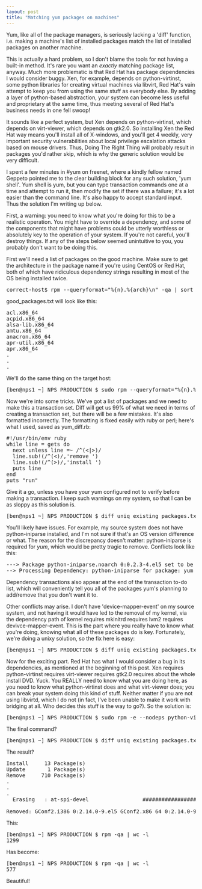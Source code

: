 ```yaml
---
layout: post
title: "Matching yum packages on machines"
---
```

Yum, like all of the package managers, is seriously lacking a 'diff' function, i.e. making a machine's list of installed packages match the list of installed packages on another machine.

This is actually a hard problem, so I don't blame the tools for not having a built-in method.  It's rare you want an *exactly* matching package list, anyway.  Much more problematic is that Red Hat has package dependencies I would consider buggy.  Xen, for example, depends on python-virtinst, some python libraries for creating virtual machines via libvirt, Red Hat's vain attempt to keep you from using the same stuff as everybody else.  By adding a layer of python-based abstraction, your system can become less useful and proprietary at the same time, thus meeting several of Red Hat's business needs in one fell swoop!

It sounds like a perfect system, but Xen depends on python-virtinst, which depends on virt-viewer, which depends on gtk2.0.  So installing Xen the Red Hat way means you'll install all of X-windows, and you'll get 4 weekly, very important security vulnerabilities about local privilege escalation attacks based on mouse drivers.  Thus, Doing The Right Thing will probably result in packages you'd rather skip, which is why the generic solution would be very difficult.

I spent a few minutes in #yum on freenet, where a kindly fellow named Geppeto pointed me to the clear building block for any such solution, 'yum shell'.  Yum shell is yum, but you can type transaction commands one at a time and attempt to run it, then modify the set if there was a failure; it's a lot easier than the command line.  It's also happy to accept standard input.  Thus the solution I'm writing up below.

First, a warning:  you need to know what you're doing for this to be a realistic operation.  You might have to override a dependency, and some of the components that might have problems could be utterly worthless or absolutely key to the operation of your system.  If you're not careful, you'll destroy things.  If any of the steps below seemed unintuitive to you, you probably don't want to be doing this.

First we'll need a list of packages on the good machine.  Make sure to get the architecture in the package name if you're using CentOS or Red Hat, both of which have ridiculous dependency strings resulting in most of the OS being installed twice.

<pre>
correct-host$ rpm --queryformat="%{n}.%{arch}\n" -qa | sort | uniq > uniq_good_packages.txt
</pre>

good_packages.txt will look like this:

<pre>
acl.x86_64
acpid.x86_64
alsa-lib.x86_64
amtu.x86_64
anacron.x86_64
apr-util.x86_64
apr.x86_64
.
.
.
</pre>

We'll do the same thing on the target host:

<pre>
[ben@nps1 ~] NPS PRODUCTION $ sudo rpm --queryformat="%{n}.%{arch}\n" -qa | sort | uniq > uniq_existing_packages.txt
</pre>

Now we're into some tricks.  We've got a list of packages and we need to make this a transaction set.  Diff will get us 99% of what we need in terms of creating a transaction set, but there will be a few mistakes.  It's also formatted incorrectly.  The formatting is fixed easily with ruby or perl; here's what I used, saved as yum_diff.rb:

<pre>
#!/usr/bin/env ruby
while line = gets do
  next unless line =~ /^(<|>)/
  line.sub!(/^(<)/,'remove ')
  line.sub!(/^(>)/,'install ')
  puts line
end
puts "run"
</pre>

Give it a go, unless you have your yum configured not to verify before making a transaction.  I keep such warnings on my system, so that I can be as sloppy as this solution is.
<pre>
[ben@nps1 ~] NPS PRODUCTION $ diff uniq_existing_packages.txt uniq_good_packages.txt  | ./yum_diff.rb | sudo yum shell
</pre>

You'll likely have issues.  For example, my source system does not have python-iniparse installed, and I'm not sure if that's an OS version difference or what.  The reason for the discrepancy doesn't matter:  python-iniparse is required for *yum*, which would be pretty tragic to remove.  Conflicts look like this:

<pre>
---> Package python-iniparse.noarch 0:0.2.3-4.el5 set to be erased
--> Processing Dependency: python-iniparse for package: yum
</pre>

Dependency transactions also appear at the end of the transaction to-do list, which will conveniently tell you all of the packages yum's planning to add/remove that you don't want it to. 

Other conflicts may arise.  I don't have 'device-mapper-event' on my source system, and not having it would have led to the removal of my kernel, via the dependency path of kernel requires mkinitrd requires lvm2 requires devivce-mapper-event.  This is the part where you really have to know what you're doing, knowing what all of these packages do is key.  Fortunately, we're doing a unixy solution, so the fix here is easy:

<pre>
[ben@nps1 ~] NPS PRODUCTION $ diff uniq_existing_packages.txt uniq_good_packages.txt  | ./yum_diff.rb | grep -v python-iniparse | grep -v device-mapper-event | sudo yum shell
</pre>

Now for the exciting part.  Red Hat has what I would consider a bug in its dependencies, as mentioned at the beginning of this post.  Xen requires python-virtinst requires virt-viewer requires gtk2.0 requires about the whole install DVD.  Yuck.  You REALLY need to know what you are doing here, as you need to know what python-virtinst does and what virt-viewer does; you can break your system doing this kind of stuff.  Neither matter if you are not using libvirtd, which I do not (in fact, I've been unable to make it work with bridging at all.  Who decides this stuff is the way to go?).  So the solution is:
  
<pre>
[ben@nps1 ~] NPS PRODUCTION $ sudo rpm -e --nodeps python-virtinst
</pre>

The final command?

<pre>
[ben@nps1 ~] NPS PRODUCTION $ diff uniq_existing_packages.txt uniq_good_packages.txt  | ./yum_diff.rb | grep -v python-iniparse | grep -v device-mapper-event | sudo yum shell -y
</pre>

The result?
<pre>
Install     13 Package(s)         
Update       1 Package(s)         
Remove     710 Package(s)
.
.
.
  Erasing   : at-spi-devel                 ##################### [722/724]
 
Removed: GConf2.i386 0:2.14.0-9.el5 GConf2.x86_64 0:2.14.0-9.el5 GConf2-devel.i386 0:2.14.0-9.el5 GConf2-devel.x86_64 0:2.14.0-9.el5 ImageMagick.x86_64 0:6.2.8.0-4.el5_1.1 ImageMagick.i386 0:6.2.8.0-4.el5_1.1 # 700 more packages  
</pre>

This:
<pre>
[ben@nps1 ~] NPS PRODUCTION $ rpm -qa | wc -l
1299
</pre>

Has become:
<pre>
[ben@nps1 ~] NPS PRODUCTION $ rpm -qa | wc -l
577
</pre>

Beautiful!

